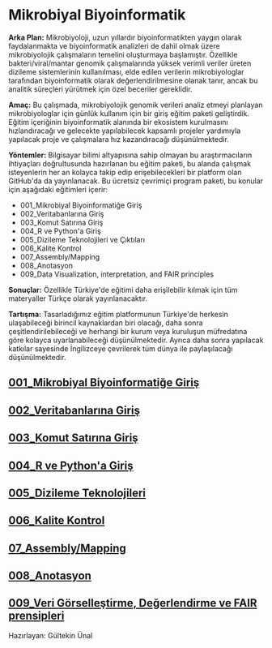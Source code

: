 # Mikrobiyal Biyoinformatik 

**Arka Plan:**
Mikrobiyoloji, uzun yıllardır biyoinformatikten yaygın olarak faydalanmakta ve biyoinformatik analizleri de dahil olmak üzere mikrobiyolojik çalışmaların temelini oluşturmaya başlamıştır. Özellikle bakteri/viral/mantar genomik çalışmalarında yüksek verimli veriler üreten dizileme sistemlerinin kullanılması, elde edilen verilerin mikrobiyologlar tarafından biyoinformatik olarak değerlendirilmesine olanak tanır, ancak bu analitik süreçleri yürütmek için özel beceriler gereklidir.

**Amaç:**
Bu çalışmada, mikrobiyolojik genomik verileri analiz etmeyi planlayan mikrobiyologlar için günlük kullanım için bir giriş eğitim paketi geliştirdik. Eğitim içeriğinin biyoinformatik alanında bir ekosistem kurulmasını hızlandıracağı ve gelecekte yapılabilecek kapsamlı projeler yardımıyla yapılacak proje ve çalışmalara hız kazandıracağı düşünülmektedir.

**Yöntemler:**
Bilgisayar bilimi altyapısına sahip olmayan bu araştırmacıların ihtiyaçları doğrultusunda hazırlanan bu eğitim paketi, bu alanda çalışmak isteyenlerin her an kolayca takip edip erişebilecekleri bir platform olan GitHub'da da yayınlanacak. Bu ücretsiz çevrimiçi program paketi, bu konular için aşağıdaki eğitimleri içerir:

* 001_Mikrobiyal Biyoinformatiğe Giriş
* 002_Veritabanlarına Giriş
* 003_Komut Satırına Giriş
* 004_R ve Python'a Giriş
* 005_Dizileme Teknolojileri ve Çıktıları 
* 006_Kalite Kontrol
* 007_Assembly/Mapping 
* 008_Anotasyon 
* 009_Data Visualization, interpretation, and FAIR principles

**Sonuçlar:**
Özellikle Türkiye'de eğitimi daha erişilebilir kılmak için tüm materyaller Türkçe olarak yayınlanacaktır.

**Tartışma:**
Tasarladığımız eğitim platformunun Türkiye'de herkesin ulaşabileceği birincil kaynaklardan biri olacağı, daha sonra çeşitlendirilebileceği ve herhangi bir kurum veya kuruluşun müfredatına göre kolayca uyarlanabileceği düşünülmektedir. Ayrıca daha sonra yapılacak katkılar sayesinde İngilizceye çevrilerek tüm dünya ile paylaşılacağı düşünülmektedir.

## [001_Mikrobiyal Biyoinformatiğe Giriş]()
## [002_Veritabanlarına Giriş]()
## [003_Komut Satırına Giriş]()
## [004_R ve Python'a Giriş]()
## [005_Dizileme Teknolojileri]()
## [006_Kalite Kontrol]()
## [07_Assembly/Mapping]()
## [008_Anotasyon]()
## [009_Veri Görselleştirme, Değerlendirme ve FAIR prensipleri]()


Hazırlayan: Gültekin Ünal
